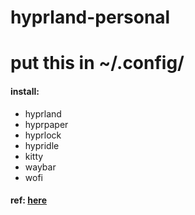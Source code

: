 # hyprland-personal

# put this in ~/.config/

#### install:
- hyprland
- hyprpaper
- hyprlock
- hypridle
- kitty
- waybar
- wofi

#### ref: [here](https://github.com/typecraft-dev/dotfiles)
